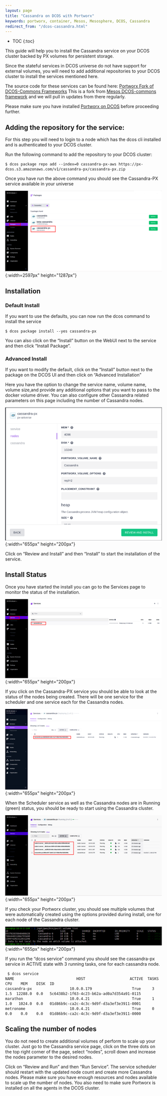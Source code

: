 ```yaml
---
layout: page
title: "Cassandra on DCOS with Portworx"
keywords: portworx, container, Mesos, Mesosphere, DCOS, Cassandra
redirect_from: "/dcos-cassandra.html"
---
```


* TOC
{:toc}

This guide will help you to install the Cassandra service on your DCOS cluster backed by PX volumes for persistent storage.

Since the stateful services in DCOS universe do not have support for external volumes, you will need to add additional
repositories to your DCOS cluster to install the services mentioned here. 

The source code for these services can be found here: [Portworx Fork of DCOS-Commons Frameworks](https://github.com/portworx/dcos-commons)
This is a fork from [Mesos DCOS-commons framework](https://github.com/mesosphere/dcos-commons) and we will pull in updates from there regularly.

Please make sure you have installed [Portworx on DCOS](/scheduler/mesosphere-dcos/install.html) before proceeding further.

## Adding the repository for the service:

For this step you will need to login to a node which has the dcos cli installed and is authenticated to your DCOS cluster.

Run the following command to add the repository to your DCOS cluster:

```
$ dcos package repo add --index=0 cassandra-px-aws https://px-dcos.s3.amazonaws.com/v1/cassandra-px/cassandra-px.zip
```

Once you have run the above command you should see the Cassandra-PX service available in your universe

![Cassandra-PX in DCOS Universe](/images/dcos-cassandra-px-universe.png){:width=2597px" height="1287px"}

## Installation
### Default Install
If you want to use the defaults, you can now run the dcos command to install the service
```
$ dcos package install --yes cassandra-px
```
You can also click on the  “Install” button on the WebUI next to the service and then click “Install Package”.

### Advanced Install
If you want to modify the default, click on the “Install” button next to the package on the DCOS UI and then click on
“Advanced Installation”

Here you have the option to change the service name, volume name, volume size,and provide any additional options that you
want to pass to the docker volume driver. You can also configure other Cassandra related parameters on this page including
the number of Cassandra nodes.

![Cassandra-PX install options](/images/dcos-cassandra-px-install-options.png){:width="655px" height="200px"}

Click on “Review and Install” and then “Install” to start the installation of the service.

## Install Status
Once you have started the install you can go to the Services page to monitor the status of the installation.

![Cassandra-PX on services page](/images/dcos-cassandra-px-service.png){:width="655px" height="200px"}

If you click on the Cassandra-PX service you should be able to look at the status of the nodes being created. There will be
one service for the scheduler and one service each for the Cassandra nodes. 

![Cassandra-PX install started](/images/dcos-cassandra-px-started-install.png){:width="655px" height="200px"}

When the Scheduler service as well as the
Cassandra nodes are in Running (green) status, you should be ready to start using the Cassandra cluster.

![Cassandra-PX install finished](/images/dcos-cassandra-px-finished-install.png){:width="655px" height="200px"}

If you check your Portworx cluster, you should see multiple volumes that were automatically created using the options 
provided during install, one for each node of the Cassandra cluster.

![Cassandra-PX volumes](/images/dcos-cassandra-px-volume-list.png){:width="655px" height="200px"}

If you run the “dcos service” command you should see the cassandra-px service in ACTIVE state with 3 running tasks, one for each cassandra node.

```
 $ dcos service           
NAME                            HOST                    ACTIVE  TASKS  CPU    MEM    DISK  ID                                         
cassandra-px                 10.0.0.179                  True     3    1.5  12288.0  0.0   5c6438b2-1f63-4c23-b62a-ad0a7d354a91-0115  
marathon                     10.0.4.21                   True     1    1.0   1024.0  0.0   01d86b9c-ca2c-4c3c-9d9f-d3a3ef3e3911-0001  
metronome                    10.0.4.21                   True     0    0.0    0.0    0.0   01d86b9c-ca2c-4c3c-9d9f-d3a3ef3e3911-0000 
```

## Scaling the number of nodes
You do not need to create additional volumes of perform to scale up your cluster. 
Just go to the Cassandra service page, click on the three dots on the top right corner of the page, select “nodes”, scroll
down and increase the nodes parameter to the desired nodes.

Click on “Review and Run” and then “Run Service”. The service scheduler should restart with the updated node count and
create more Cassandra nodes. Please make sure you have enough resources and nodes available to scale up the number of nodes.
You also need to make sure Portworx is installed on all the agents in the DCOS cluster.
